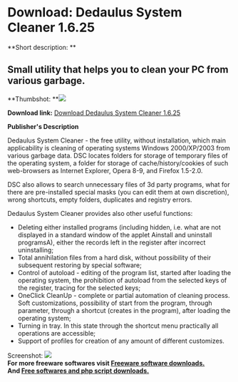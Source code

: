 # Download: Dedaulus System Cleaner 1.6.25

**Short description: **

## Small utility that helps you to clean your PC from various garbage.

  
**Thumbshot: **![](http://www.freewarefiles.com/screenshot/dedsearchfw6_md.gif)   
  
**Download link:** [Download Dedaulus System Cleaner 1.6.25](http://freesoftwares.boysofts.com/Dedaulus-System-Cleaner_program_22995.html)  
  

**Publisher's Description**  
  

Dedaulus System Cleaner - the free utility, without installation, which main
applicability is cleaning of operating systems Windows 2000/XP/2003 from
various garbage data. DSC locates folders for storage of temporary files of
the operating system, a folder for storage of cache/history/cookies of such
web-browsers as Internet Explorer, Opera 8-9, and Firefox 1.5-2.0.

DSC also allows to search unnecessary files of 3d party programs, what for
there are pre-installed special masks (you can edit them at own discretion),
wrong shortcuts, empty folders, duplicates and registry errors.

Dedaulus System Cleaner provides also other useful functions:

  * Deleting either installed programs (including hidden, i.e. what are not displayed in a standard window of the applet Ainstall and uninstall programsA), either the records left in the register after incorrect uninstalling; 
  * Total annihilation files from a hard disk, without possibility of their subsequent restoring by special software; 
  * Control of autoload - editing of the program list, started after loading the operating system, the prohibition of autoload from the selected keys of the register, tracing for the selected keys; 
  * OneClick CleanUp - complete or partial automation of cleaning process. Soft customizations, possibility of start from the program, through parameter, through a shortcut (creates in the program), after loading the operating system; 
  * Turning in tray. In this state through the shortcut menu practically all operations are accessible; 
  * Support of profiles for creation of any amount of different customizes. 

  
  
Screenshot: ![](http://www.freewarefiles.com/screenshot/dedsearchfw6.gif)  
**For more freeware softwares visit [Freeware software downloads.](http://freesoftwares.boysofts.com/)**   
**And [Free softwares and php script downloads.](http://www.boysofts.com/)**

